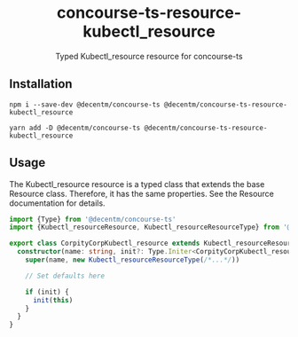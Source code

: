 <h1 align="center">
  concourse-ts-resource-kubectl_resource
</h1>

<div align="center">

  Typed Kubectl_resource resource for concourse-ts
</div>

## Installation

`npm i --save-dev @decentm/concourse-ts @decentm/concourse-ts-resource-kubectl_resource`

`yarn add -D @decentm/concourse-ts @decentm/concourse-ts-resource-kubectl_resource`

## Usage

The Kubectl_resource resource is a typed class that extends the base Resource class.
Therefore, it has the same properties. See the Resource documentation for details.

```typescript
import {Type} from '@decentm/concourse-ts'
import {Kubectl_resourceResource, Kubectl_resourceResourceType} from '@decentm/concourse-ts-resource-kubectl_resource'

export class CorpityCorpKubectl_resource extends Kubectl_resourceResource {
  constructor(name: string, init?: Type.Initer<CorpityCorpKubectl_resource>) {
    super(name, new Kubectl_resourceResourceType(/*...*/))

    // Set defaults here

    if (init) {
      init(this)
    }
  }
}
```
